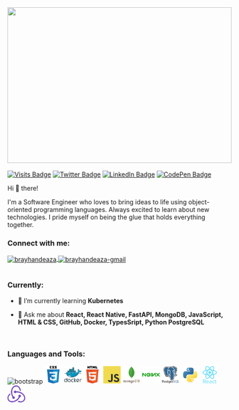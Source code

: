 
<img width="100%" height="350px" src="https://www.lambdatest.com/resources/images/news24.gif">

[![Visits Badge](https://komarev.com/ghpvc/?username=brayhandeaza&label=Profile%20views&color=000000&style=flat)](/)
[![Twitter Badge](https://img.shields.io/badge/Twitter-Profile-informational?style=flat&logo=twitter&logoColor=white&color=black)](https://twitter.com/brayhandeaza)
[![LinkedIn Badge](https://img.shields.io/badge/LinkedIn-Profile-informational?style=flat&logo=linkedin&logoColor=white&color=black)](https://www.linkedin.com/in/brayhandeaza/)
[![CodePen Badge](https://img.shields.io/badge/CodePen-Profile-informational?style=flat&logo=codepen&logoColor=white&color=black)](https://codepen.io/brayhandeaza)


Hi 👋 there!</p>

I'm a Software Engineer who loves to bring ideas to life using object-oriented programming languages. Always excited to learn about new technologies. I pride myself on being the glue that holds everything together.




<h3 align="left">Connect with me:</h3>
<p align="left">
    <a href="https://instagram.com/brayhandeaza" target="_blank">
        <img align="center" src="https://raw.githubusercontent.com/rahuldkjain/github-profile-readme-generator/master/src/images/icons/Social/instagram.svg" alt="brayhandeaza" height="30" width="40" />
    </a>
    <a href="https://mail.google.com/mail/u/0/?fs=1&tf=cm&source=mailto&to=brayhandeaza@gmail.com" target="_blank">
        <img align="center" src="https://upload.wikimedia.org/wikipedia/commons/thumb/7/7e/Gmail_icon_%282020%29.svg/800px-Gmail_icon_%282020%29.svg.png" alt="brayhandeaza-gmail" height="30" width="40" />
    </a>
    
</p>

#

<h3 align="left">Currently:</h3>

- 🌱 I’m currently learning **Kubernetes**

- 💬 Ask me about **React, React Native, FastAPI, MongoDB, JavaScript, HTML & CSS, GitHub, Docker, TypesSript, Python PostgreSQL**

<br/>

<h3 align="left">Languages and Tools:</h3>
<p align="left">
        <img src="https://upload.wikimedia.org/wikipedia/commons/thumb/b/b2/Bootstrap_logo.svg/1024px-Bootstrap_logo.svg.png" alt="bootstrap" width="45" height="40" />
        <img src="https://raw.githubusercontent.com/devicons/devicon/master/icons/css3/css3-original-wordmark.svg"  alt="css3" width="40" height="40" />
        <img src="https://raw.githubusercontent.com/devicons/devicon/master/icons/docker/docker-original-wordmark.svg" alt="docker" width="40" height="40" />
        <img src="https://raw.githubusercontent.com/devicons/devicon/master/icons/html5/html5-original-wordmark.svg" alt="html5" width="40" height="40" />
        <img src="https://raw.githubusercontent.com/devicons/devicon/master/icons/javascript/javascript-original.svg" alt="javascript" width="40" height="40" />
        <img src="https://raw.githubusercontent.com/devicons/devicon/master/icons/mongodb/mongodb-original-wordmark.svg" alt="mongodb" width="40" height="40" />
        <img src="https://raw.githubusercontent.com/devicons/devicon/master/icons/nginx/nginx-original.svg" alt="nginx" width="40" height="40" />
        <img src="https://raw.githubusercontent.com/devicons/devicon/master/icons/postgresql/postgresql-original-wordmark.svg"alt="postgresql" width="40" height="40" />
        <img src="https://raw.githubusercontent.com/devicons/devicon/master/icons/python/python-original.svg" alt="python" width="40" height="40" />
        <img src="https://raw.githubusercontent.com/devicons/devicon/master/icons/react/react-original-wordmark.svg" alt="react" width="40" height="40" />
        <img src="https://raw.githubusercontent.com/devicons/devicon/master/icons/redux/redux-original.svg" alt="redux" width="40" height="40" />
</p>
